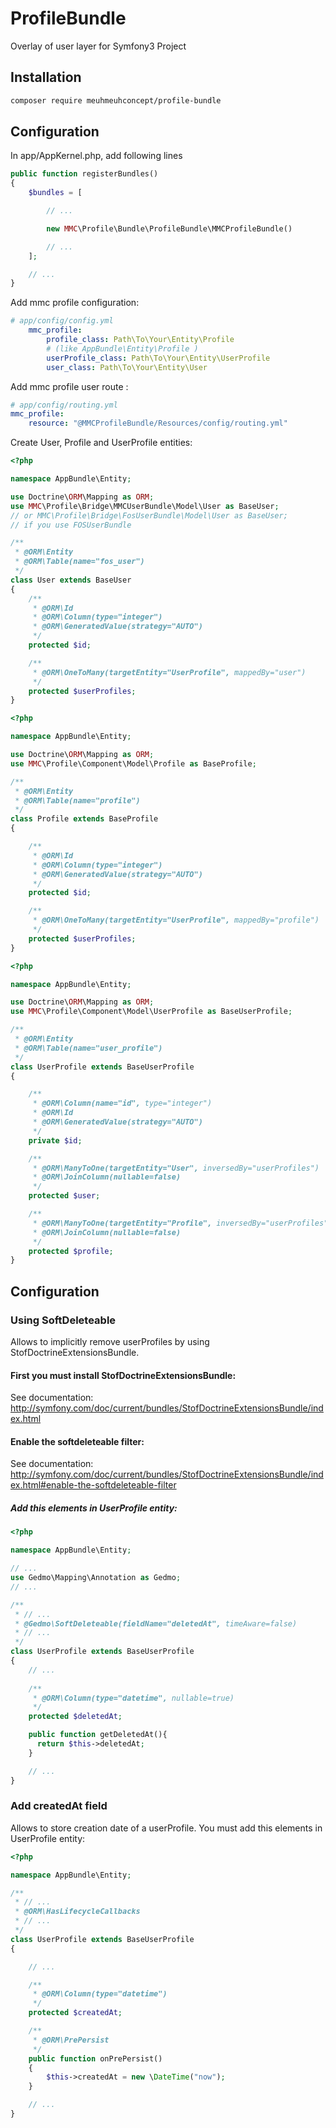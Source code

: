 # ProfileBundle
Overlay of user layer for Symfony3 Project

## Installation
```bash
composer require meuhmeuhconcept/profile-bundle
```

## Configuration
In app/AppKernel.php, add following lines
```php
public function registerBundles()
{
    $bundles = [

        // ...

        new MMC\Profile\Bundle\ProfileBundle\MMCProfileBundle()

        // ...
    ];

    // ...
}
```

Add mmc profile configuration:
```yaml
# app/config/config.yml
    mmc_profile:
        profile_class: Path\To\Your\Entity\Profile
        # (like AppBundle\Entity\Profile )
        userProfile_class: Path\To\Your\Entity\UserProfile
        user_class: Path\To\Your\Entity\User
```

Add mmc profile user route :
```yaml
# app/config/routing.yml
mmc_profile:
    resource: "@MMCProfileBundle/Resources/config/routing.yml"
```

Create User, Profile and UserProfile entities:
```php
<?php

namespace AppBundle\Entity;

use Doctrine\ORM\Mapping as ORM;
use MMC\Profile\Bridge\MMCUserBundle\Model\User as BaseUser;
// or MMC\Profile\Bridge\FosUserBundle\Model\User as BaseUser;
// if you use FOSUserBundle

/**
 * @ORM\Entity
 * @ORM\Table(name="fos_user")
 */
class User extends BaseUser
{
    /**
     * @ORM\Id
     * @ORM\Column(type="integer")
     * @ORM\GeneratedValue(strategy="AUTO")
     */
    protected $id;

    /**
     * @ORM\OneToMany(targetEntity="UserProfile", mappedBy="user")
     */
    protected $userProfiles;
}
```

```php
<?php

namespace AppBundle\Entity;

use Doctrine\ORM\Mapping as ORM;
use MMC\Profile\Component\Model\Profile as BaseProfile;

/**
 * @ORM\Entity
 * @ORM\Table(name="profile")
 */
class Profile extends BaseProfile
{

    /**
     * @ORM\Id
     * @ORM\Column(type="integer")
     * @ORM\GeneratedValue(strategy="AUTO")
     */
    protected $id;

    /**
     * @ORM\OneToMany(targetEntity="UserProfile", mappedBy="profile")
     */
    protected $userProfiles;
}
```

```php
<?php

namespace AppBundle\Entity;

use Doctrine\ORM\Mapping as ORM;
use MMC\Profile\Component\Model\UserProfile as BaseUserProfile;

/**
 * @ORM\Entity
 * @ORM\Table(name="user_profile")
 */
class UserProfile extends BaseUserProfile
{

    /**
     * @ORM\Column(name="id", type="integer")
     * @ORM\Id
     * @ORM\GeneratedValue(strategy="AUTO")
     */
    private $id;

    /**
     * @ORM\ManyToOne(targetEntity="User", inversedBy="userProfiles")
     * @ORM\JoinColumn(nullable=false)
     */
    protected $user;

    /**
     * @ORM\ManyToOne(targetEntity="Profile", inversedBy="userProfiles")
     * @ORM\JoinColumn(nullable=false)
     */
    protected $profile;
}
```

## Configuration

### Using SoftDeleteable

Allows to implicitly remove userProfiles by using StofDoctrineExtensionsBundle.

#### First you must install StofDoctrineExtensionsBundle:

See documentation: http://symfony.com/doc/current/bundles/StofDoctrineExtensionsBundle/index.html

#### Enable the softdeleteable filter:
See documentation: http://symfony.com/doc/current/bundles/StofDoctrineExtensionsBundle/index.html#enable-the-softdeleteable-filter

##### Add this elements in UserProfile entity:

```php
<?php

namespace AppBundle\Entity;

// ...
use Gedmo\Mapping\Annotation as Gedmo;
// ...

/**
 * // ...
 * @Gedmo\SoftDeleteable(fieldName="deletedAt", timeAware=false)
 * // ...
 */
class UserProfile extends BaseUserProfile
{
    // ...
    
    /**
     * @ORM\Column(type="datetime", nullable=true)
     */
    protected $deletedAt;

    public function getDeletedAt(){
      return $this->deletedAt;
    }

    // ...
}
```

### Add createdAt field

Allows to store creation date of a userProfile.
You must add this elements in UserProfile entity:

```php
<?php

namespace AppBundle\Entity;

/**
 * // ...
 * @ORM\HasLifecycleCallbacks
 * // ...
 */
class UserProfile extends BaseUserProfile
{

    // ...

    /**
     * @ORM\Column(type="datetime")
     */
    protected $createdAt;

    /**
     * @ORM\PrePersist
     */
    public function onPrePersist()
    {
        $this->createdAt = new \DateTime("now");
    }

    // ...
}
```
